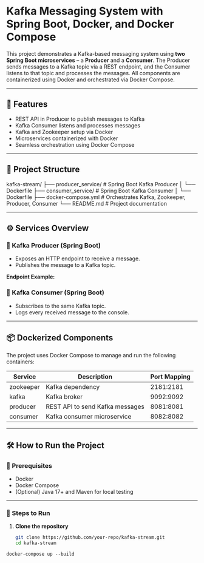 # Kafka Messaging System with Spring Boot, Docker, and Docker Compose

This project demonstrates a Kafka-based messaging system using **two Spring Boot microservices** – a **Producer** and a **Consumer**. The Producer sends messages to a Kafka topic via a REST endpoint, and the Consumer listens to that topic and processes the messages. All components are containerized using Docker and orchestrated via Docker Compose.

---

## 📌 Features

- REST API in Producer to publish messages to Kafka
- Kafka Consumer listens and processes messages
- Kafka and Zookeeper setup via Docker
- Microservices containerized with Docker
- Seamless orchestration using Docker Compose

---

## 🧱 Project Structure

kafka-stream/
├── producer_service/ # Spring Boot Kafka Producer
│ └── Dockerfile
├── consumer_service/ # Spring Boot Kafka Consumer
│ └── Dockerfile
├── docker-compose.yml # Orchestrates Kafka, Zookeeper, Producer, Consumer
└── README.md # Project documentation



---

## ⚙️ Services Overview

### 🔹 Kafka Producer (Spring Boot)
- Exposes an HTTP endpoint to receive a message.
- Publishes the message to a Kafka topic.
  
**Endpoint Example:**


### 🔹 Kafka Consumer (Spring Boot)
- Subscribes to the same Kafka topic.
- Logs every received message to the console.

---

## 📦 Dockerized Components

The project uses Docker Compose to manage and run the following containers:

| Service     | Description                        | Port Mapping          |
|-------------|------------------------------------|------------------------|
| zookeeper   | Kafka dependency                   | 2181:2181              |
| kafka       | Kafka broker                       | 9092:9092              |
| producer    | REST API to send Kafka messages    | 8081:8081              |
| consumer    | Kafka consumer microservice        | 8082:8082              |

---

## 🛠️ How to Run the Project

### 🧾 Prerequisites

- Docker
- Docker Compose
- (Optional) Java 17+ and Maven for local testing

---

### 🚀 Steps to Run

1. **Clone the repository**
   ```bash
   git clone https://github.com/your-repo/kafka-stream.git
   cd kafka-stream


``docker-compose up --build``
